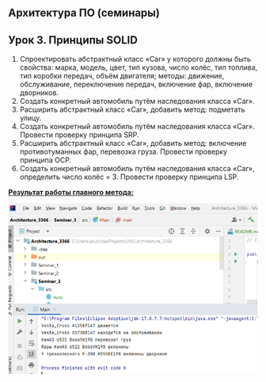 ## Архитектура ПО (семинары)

## Урок 3. Принципы SOLID

1. Спроектировать абстрактный класс «Car» у которого должны быть свойства: марка, модель, цвет, тип кузова, число колёс, тип топлива, тип коробки передач, объём двигателя; методы: движение, обслуживание, переключение передач, включение фар, включение дворников.
2. Создать конкретный автомобиль путём наследования класса «Car».
3. Расширить абстрактный класс «Car», добавить метод: подметать улицу. 
4. Создать конкретный автомобиль путём наследования класса «Car». Провести проверку принципа SRP.
5. Расширить абстрактный класс «Car», добавить метод: включение противотуманных фар, перевозка груза. Провести проверку принципа OCP.
6. Создать конкретный автомобиль путём наследования класса «Car», определить число колёс = 3. Провести проверку принципа LSP.

**<u>Результат работы главного метода:</u>**<br>

![скриншот](image_1.PNG)

